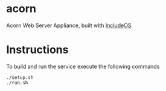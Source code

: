 # acorn
Acorn Web Server Appliance, built with [IncludeOS](https://github.com/hioa-cs/IncludeOS)

# Instructions
To build and run the service execute the following commands
```
./setup.sh
./run.sh
```